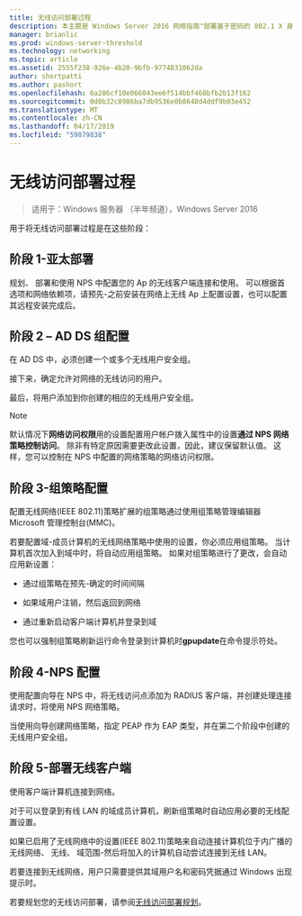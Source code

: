 ```yaml
---
title: 无线访问部署过程
description: 本主题是 Windows Server 2016 网络指南"部署基于密码的 802.1 X 身份验证无线访问"的一部分
manager: brianlic
ms.prod: windows-server-threshold
ms.technology: networking
ms.topic: article
ms.assetid: 2555f238-926e-4b20-9bfb-9774831062da
author: shortpatti
ms.author: pashort
ms.openlocfilehash: 6a286cf10e066043ee6f514bbf468bfb2b13f162
ms.sourcegitcommit: 0d0b32c8986ba7db9536e0b8648d4ddf9b03e452
ms.translationtype: MT
ms.contentlocale: zh-CN
ms.lasthandoff: 04/17/2019
ms.locfileid: "59879838"
---
```

# <a name="wireless-access-deployment-process"></a>无线访问部署过程

>适用于：Windows 服务器 （半年频道），Windows Server 2016

用于将无线访问部署过程是在这些阶段：

## <a name="stage-1--ap-deployment"></a>阶段 1-亚太部署

规划、 部署和使用 NPS 中配置您的 Ap 的无线客户端连接和使用。 可以根据首选项和网络依赖项，请预先\-之前安装在网络上无线 Ap 上配置设置，也可以配置其远程安装完成后。

## <a name="stage-2--adds-group-configuration"></a>阶段 2 – AD DS 组配置

在 AD DS 中，必须创建一个或多个无线用户安全组。

接下来，确定允许对网络的无线访问的用户。

最后，将用户添加到你创建的相应的无线用户安全组。

>[!NOTE]
>默认情况下**网络访问权限**用的设置配置用户帐户拨入属性中的设置**通过 NPS 网络策略控制访问**。 除非有特定原因需要更改此设置，因此，建议保留默认值。 这样，您可以控制在 NPS 中配置的网络策略的网络访问权限。

## <a name="stage-3--group-policy-configuration"></a>阶段 3-组策略配置

配置无线网络\(IEEE 802.11\)策略扩展的组策略通过使用组策略管理编辑器 Microsoft 管理控制台\(MMC\)。

若要配置域\-成员计算机的无线网络策略中使用的设置，你必须应用组策略。 当计算机首次加入到域中时，将自动应用组策略。 如果对组策略进行了更改，会自动应用新设置：

- 通过组策略在预先\-确定的时间间隔

- 如果域用户注销，然后返回到网络

- 通过重新启动客户端计算机并登录到域

您也可以强制组策略刷新运行命令登录到计算机时**gpupdate**在命令提示符处。

## <a name="stage-4--nps-configuration"></a>阶段 4-NPS 配置

使用配置向导在 NPS 中，将无线访问点添加为 RADIUS 客户端，并创建处理连接请求时，将使用 NPS 网络策略。

当使用向导创建网络策略，指定 PEAP 作为 EAP 类型，并在第二个阶段中创建的无线用户安全组。

## <a name="stage-5--deploy-wireless-clients"></a>阶段 5-部署无线客户端

使用客户端计算机连接到网络。

对于可以登录到有线 LAN 的域成员计算机，刷新组策略时自动应用必要的无线配置设置。

如果已启用了无线网络中的设置\(IEEE 802.11\)策略来自动连接计算机位于内广播的无线网络、 无线、 域范围\-然后将加入的计算机自动尝试连接到无线 LAN。

若要连接到无线网络，用户只需要提供其域用户名和密码凭据通过 Windows 出现提示时。

若要规划您的无线访问部署，请参阅[无线访问部署规划](d-wireless-access-planning.md)。
